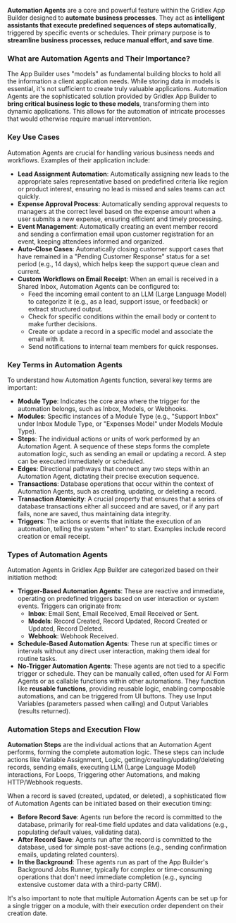 **Automation Agents** are a core and powerful feature within the Gridlex App Builder designed to **automate business processes**. They act as **intelligent assistants that execute predefined sequences of steps automatically**, triggered by specific events or schedules. Their primary purpose is to **streamline business processes, reduce manual effort, and save time**.

### What are Automation Agents and Their Importance?
The App Builder uses "models" as fundamental building blocks to hold all the information a client application needs. While storing data in models is essential, it's not sufficient to create truly valuable applications. Automation Agents are the sophisticated solution provided by Gridlex App Builder to **bring critical business logic to these models**, transforming them into dynamic applications. This allows for the automation of intricate processes that would otherwise require manual intervention.

### Key Use Cases
Automation Agents are crucial for handling various business needs and workflows. Examples of their application include:
*   **Lead Assignment Automation**: Automatically assigning new leads to the appropriate sales representative based on predefined criteria like region or product interest, ensuring no lead is missed and sales teams can act quickly.
*   **Expense Approval Process**: Automatically sending approval requests to managers at the correct level based on the expense amount when a user submits a new expense, ensuring efficient and timely processing.
*   **Event Management**: Automatically creating an event member record and sending a confirmation email upon customer registration for an event, keeping attendees informed and organized.
*   **Auto-Close Cases**: Automatically closing customer support cases that have remained in a "Pending Customer Response" status for a set period (e.g., 14 days), which helps keep the support queue clean and current.
*   **Custom Workflows on Email Receipt**: When an email is received in a Shared Inbox, Automation Agents can be configured to:
    *   Feed the incoming email content to an LLM (Large Language Model) to categorize it (e.g., as a lead, support issue, or feedback) or extract structured output.
    *   Check for specific conditions within the email body or content to make further decisions.
    *   Create or update a record in a specific model and associate the email with it.
    *   Send notifications to internal team members for quick responses.

### Key Terms in Automation Agents
To understand how Automation Agents function, several key terms are important:
*   **Module Type**: Indicates the core area where the trigger for the automation belongs, such as Inbox, Models, or Webhooks.
*   **Modules**: Specific instances of a Module Type (e.g., "Support Inbox" under Inbox Module Type, or "Expenses Model" under Models Module Type).
*   **Steps**: The individual actions or units of work performed by an Automation Agent. A sequence of these steps forms the complete automation logic, such as sending an email or updating a record. A step can be executed immediately or scheduled.
*   **Edges**: Directional pathways that connect any two steps within an Automation Agent, dictating their precise execution sequence.
*   **Transactions**: Database operations that occur within the context of Automation Agents, such as creating, updating, or deleting a record.
*   **Transaction Atomicity**: A crucial property that ensures that a series of database transactions either all succeed and are saved, or if any part fails, none are saved, thus maintaining data integrity.
*   **Triggers**: The actions or events that initiate the execution of an automation, telling the system "when" to start. Examples include record creation or email receipt.

### Types of Automation Agents
Automation Agents in Gridlex App Builder are categorized based on their initiation method:
*   **Trigger-Based Automation Agents**: These are reactive and immediate, operating on predefined triggers based on user interaction or system events. Triggers can originate from:
    *   **Inbox**: Email Sent, Email Received, Email Received or Sent.
    *   **Models**: Record Created, Record Updated, Record Created or Updated, Record Deleted.
    *   **Webhook**: Webhook Received.
*   **Schedule-Based Automation Agents**: These run at specific times or intervals without any direct user interaction, making them ideal for routine tasks.
*   **No-Trigger Automation Agents**: These agents are not tied to a specific trigger or schedule. They can be manually called, often used for AI Form Agents or as callable functions within other automations. They function like **reusable functions**, providing reusable logic, enabling composable automations, and can be triggered from UI buttons. They use Input Variables (parameters passed when calling) and Output Variables (results returned).

### Automation Steps and Execution Flow
**Automation Steps** are the individual actions that an Automation Agent performs, forming the complete automation logic. These steps can include actions like Variable Assignment, Logic, getting/creating/updating/deleting records, sending emails, executing LLM (Large Language Model) interactions, For Loops, Triggering other Automations, and making HTTP/Webhook requests.

When a record is saved (created, updated, or deleted), a sophisticated flow of Automation Agents can be initiated based on their execution timing:
*   **Before Record Save**: Agents run before the record is committed to the database, primarily for real-time field updates and data validations (e.g., populating default values, validating data).
*   **After Record Save**: Agents run after the record is committed to the database, used for simple post-save actions (e.g., sending confirmation emails, updating related counters).
*   **In the Background**: These agents run as part of the App Builder's Background Jobs Runner, typically for complex or time-consuming operations that don't need immediate completion (e.g., syncing extensive customer data with a third-party CRM).

It's also important to note that multiple Automation Agents can be set up for a single trigger on a module, with their execution order dependent on their creation date.
